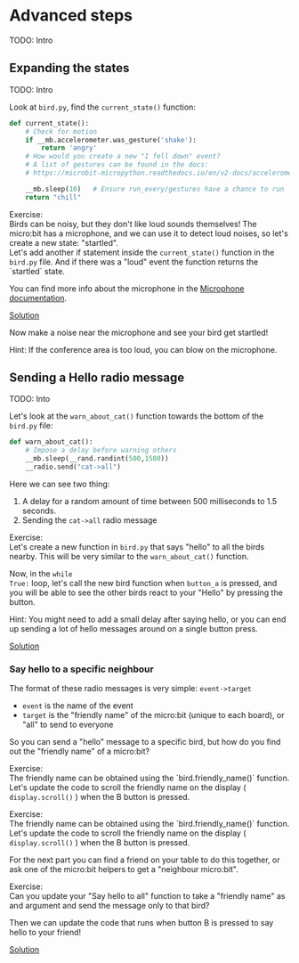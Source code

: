 # Advanced steps

TODO: Intro


## Expanding the states

TODO: Intro

Look at `bird.py`, find the `current_state()` function:

```python
def current_state():
    # Check for motion
    if __mb.accelerometer.was_gesture('shake'):
        return 'angry'
    # How would you create a new "I fell down" event?
    # A list of gestures can be found in the docs:
    # https://microbit-micropython.readthedocs.io/en/v2-docs/accelerometer.html

    __mb.sleep(10)   # Ensure run_every/gestures have a chance to run
    return "chill"
```

<p class="exercise">
Exercise: <br>
Birds can be noisy, but they don't like loud sounds themselves!
The micro:bit has a microphone, and we can use it to detect loud noises,
so let's create a new state: "startled".
<br>
Let's add another if statement inside the
<code class="language-plaintext highlighter-rouge">current_state()</code>
function in the <code class="language-plaintext highlighter-rouge">bird.py</code> 
file.
And if there was a "loud" event the function returns the `startled` state.

You can find more info about the microphone in the <a href="https://microbit-micropython.readthedocs.io/en/v2-docs/microphone.html" target="_blank">Microphone documentation</a>.
</p>

[Solution](https://github.com/microbit-carlos/microbit-bird-activity/tree/main/solutions/4-bird-startled.md)

Now make a noise near the microphone and see your bird get startled!

Hint: If the conference area is too loud, you can blow on the microphone.


## Sending a Hello radio message

TODO: Into

Let's look at the `warn_about_cat()` function towards the bottom of the
`bird.py` file:

```python
def warn_about_cat():
    # Impose a delay before warning others
    __mb.sleep(__rand.randint(500,1500))
    __radio.send("cat->all")
```

Here we can see two thing:

1. A delay for a random amount of time between 500 milliseconds to 1.5 seconds.
2. Sending the `cat->all` radio message

<p class="exercise">
Exercise: <br>
Let's create a new function in
<code class="language-plaintext highlighter-rouge">bird.py</code>
that says "hello" to all the birds nearby. This will be very similar to the
<code class="language-plaintext highlighter-rouge">warn_about_cat()</code>
function.

Now, in the 
<code class="language-plaintext highlighter-rouge">while True:</code>
loop, let's call the new bird function when
<code class="language-plaintext highlighter-rouge">button_a</code>
is pressed, and you will be able to see the other birds react to your
"Hello" by pressing the button.
</p>

Hint: You might need to add a small delay after saying hello, or you can end
up sending a lot of hello messages around on a single button press.

[Solution](https://github.com/microbit-carlos/microbit-bird-activity/tree/main/solutions/5-bird-hello-everyone.md)

### Say hello to a specific neighbour

The format of these radio messages is very simple: `event->target`
- `event` is the name of the event
- `target` is the "friendly name" of the micro:bit (unique to each board),
  or "all" to send to everyone

So you can send a "hello" message to a specific bird, but how do you find out
the "friendly name" of a micro:bit? 

<p class="exercise">
Exercise: <br>
The friendly name can be obtained using the `bird.friendly_name()` function.
Let's update the code to scroll the friendly name on the display (
<code class="language-plaintext highlighter-rouge">display.scroll()</code>
) when the B button is pressed.
</p>

<p class="exercise">
Exercise: <br>
The friendly name can be obtained using the `bird.friendly_name()` function.
Let's update the code to scroll the friendly name on the display (
<code class="language-plaintext highlighter-rouge">display.scroll()</code>
) when the B button is pressed.
</p>

For the next part you can find a friend on your table to do this together,
or ask one of the micro:bit helpers to get a "neighbour micro:bit".

<p class="exercise">
Exercise: <br>
Can you update your "Say hello to all" function to take a "friendly name" as
and argument and send the message only to that bird?

Then we can update the code that runs when button B is pressed to say hello
to your friend!
</p>

[Solution](https://github.com/microbit-carlos/microbit-bird-activity/tree/main/solutions/6-bird-hello-friend.md)

